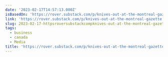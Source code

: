 ```yaml
---
date: '2023-02-17T14:57:13.000Z'
isBasedOn: 'https://rover.substack.com/p/knives-out-at-the-montreal-gazette'
link: 'https://rover.substack.com/p/knives-out-at-the-montreal-gazette'
slug: 2023-02-17-httpsroversubstackcompknives-out-at-the-montreal-gazette
tags:
  - business
  - canada
  - Media
title: 'https://rover.substack.com/p/knives-out-at-the-montreal-gazette'
---
```



